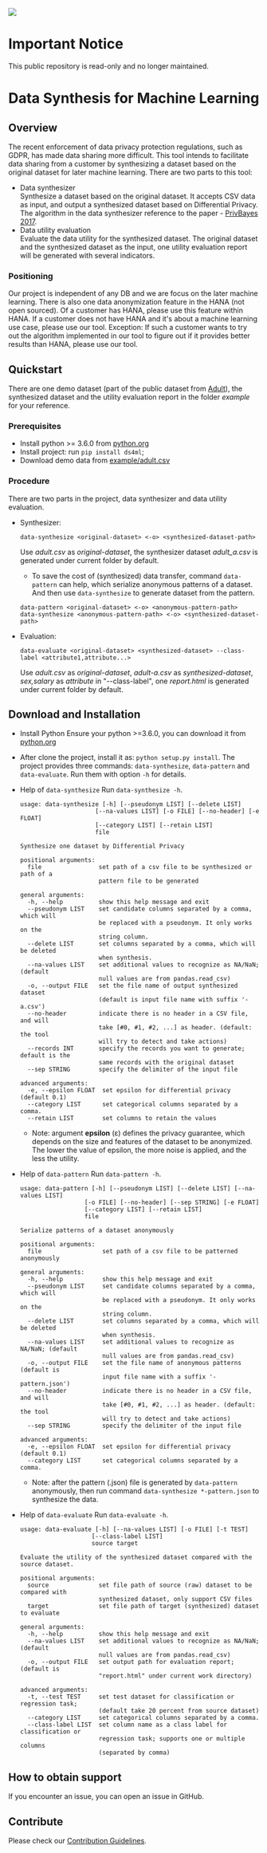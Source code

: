 ![](https://img.shields.io/badge/STATUS-NOT%20CURRENTLY%20MAINTAINED-red.svg?longCache=true&style=flat)

# Important Notice
This public repository is read-only and no longer maintained.

# Data Synthesis for Machine Learning

## Overview
The recent enforcement of data privacy protection regulations, such as GDPR, has made data sharing more difficult. This tool intends to facilitate data sharing from a customer by synthesizing a dataset based on the original dataset for later machine learning. 
There are two parts to this tool:
+ Data synthesizer  
  Synthesize a dataset based on the original dataset. It accepts CSV data as input, and output a synthesized dataset based on Differential Privacy. The algorithm in the data synthesizer reference to the paper - [PrivBayes 2017](http://dimacs.rutgers.edu/~graham/pubs/papers/privbayes-tods.pdf).
+ Data utility evaluation  
  Evaluate the data utility for the synthesized dataset. The original dataset and the synthesized dataset as the input, one utility evaluation report will be generated with several indicators.
### Positioning
Our project is independent of any DB and we are focus on the later machine learning. There is also one data anonymization feature in the HANA (not open sourced). Of a customer has HANA, please use this feature within HANA. If a customer does not have HANA and it's about a machine learning use case, please use our tool. Exception: If such a customer wants to try out the algorithm implemented in our tool to figure out if it provides better results than HANA, please use our tool.

## Quickstart
There are one demo dataset (part of the public dataset from [Adult](https://archive.ics.uci.edu/ml/datasets/Adult)), the synthesized dataset and the utility evaluation report in the folder *example* for your reference.
### Prerequisites
+ Install python >= 3.6.0 from [python.org](https://www.python.org/)
+ Install project: run `pip install ds4ml`;
+ Download demo data from [example/adult.csv](https://github.com/SAP/data-synthesis-for-machine-learning/blob/master/example/adult.csv)
### Procedure
  There are two parts in the project, data synthesizer and data utility evaluation.
+ Synthesizer:  
  ```
  data-synthesize <original-dataset> <-o> <synthesized-dataset-path>
  ```  
  Use *adult.csv* as *original-dataset*, the synthesizer dataset *adult_a.csv* is generated under current folder by default.
  
  - To save the cost of (synthesized) data transfer, command `data-pattern` can help, which serialize anonymous patterns of a dataset. And then use `data-synthesize` to generate dataset from the pattern.
  ```
  data-pattern <original-dataset> <-o> <anonymous-pattern-path>
  data-synthesize <anonymous-pattern-path> <-o> <synthesized-dataset-path>
  ```
+ Evaluation:  
  ```
  data-evaluate <original-dataset> <synthesized-dataset> --class-label <attribute1,attribute...>
  ```  
  Use *adult.csv* as *original-dataset*, *adult-a.csv* as *synthesized-dataset*, *sex,salary* as *attribute* in "--class-label", one *report.html* is generated under current folder by default.

## Download and Installation
+ Install Python 
  Ensure your python >=3.6.0, you can download it from [python.org](https://www.python.org/)
+ After clone the project, install it as: `python setup.py install`.
  The project provides three commands: `data-synthesize`, `data-pattern` and `data-evaluate`. Run them with option `-h` for details.

+ Help of `data-synthesize`
  Run `data-synthesize -h`.
  ```
  usage: data-synthesize [-h] [--pseudonym LIST] [--delete LIST]
                       [--na-values LIST] [-o FILE] [--no-header] [-e FLOAT]
                       [--category LIST] [--retain LIST]
                       file

  Synthesize one dataset by Differential Privacy

  positional arguments:
    file                set path of a csv file to be synthesized or path of a 
                        pattern file to be generated

  general arguments:
    -h, --help          show this help message and exit
    --pseudonym LIST    set candidate columns separated by a comma, which will
                        be replaced with a pseudonym. It only works on the
                        string column.
    --delete LIST       set columns separated by a comma, which will be deleted
                        when synthesis.
    --na-values LIST    set additional values to recognize as NA/NaN; (default
                        null values are from pandas.read_csv)
    -o, --output FILE   set the file name of output synthesized dataset
                        (default is input file name with suffix '-a.csv')
    --no-header         indicate there is no header in a CSV file, and will
                        take [#0, #1, #2, ...] as header. (default: the tool
                        will try to detect and take actions)
    --records INT       specify the records you want to generate; default is the
                        same records with the original dataset
    --sep STRING        specify the delimiter of the input file

  advanced arguments:
    -e, --epsilon FLOAT  set epsilon for differential privacy (default 0.1)
    --category LIST      set categorical columns separated by a comma.
    --retain LIST        set columns to retain the values
  ```

  - Note: argument **epsilon** (ε) defines the privacy guarantee, which depends on the size and features of the dataset to be anonymized. The lower the value of epsilon, the more noise is applied, and the less the utility. 


+ Help of `data-pattern`
  Run `data-pattern -h`.
  ```
  usage: data-pattern [-h] [--pseudonym LIST] [--delete LIST] [--na-values LIST]
                    [-o FILE] [--no-header] [--sep STRING] [-e FLOAT]
                    [--category LIST] [--retain LIST]
                    file

  Serialize patterns of a dataset anonymously

  positional arguments:
    file                 set path of a csv file to be patterned anonymously

  general arguments:
    -h, --help           show this help message and exit
    --pseudonym LIST     set candidate columns separated by a comma, which will
                         be replaced with a pseudonym. It only works on the
                         string column.
    --delete LIST        set columns separated by a comma, which will be deleted
                         when synthesis.
    --na-values LIST     set additional values to recognize as NA/NaN; (default
                         null values are from pandas.read_csv)
    -o, --output FILE    set the file name of anonymous patterns (default is
                         input file name with a suffix '-pattern.json')
    --no-header          indicate there is no header in a CSV file, and will
                         take [#0, #1, #2, ...] as header. (default: the tool
                         will try to detect and take actions)
    --sep STRING         specify the delimiter of the input file

  advanced arguments:
    -e, --epsilon FLOAT  set epsilon for differential privacy (default 0.1)
    --category LIST      set categorical columns separated by a comma.
  ```

  - Note: after the pattern (.json) file is generated by `data-pattern` anonymously, then run command `data-synthesize *-pattern.json` to synthesize the data.


+ Help of `data-evaluate`
  Run `data-evaluate -h`.
  ```
  usage: data-evaluate [-h] [--na-values LIST] [-o FILE] [-t TEST]
                      [--class-label LIST]
                      source target

  Evaluate the utility of the synthesized dataset compared with the source dataset.

  positional arguments:
    source              set file path of source (raw) dataset to be compared with
                        synthesized dataset, only support CSV files
    target              set file path of target (synthesized) dataset to evaluate

  general arguments:
    -h, --help          show this help message and exit
    --na-values LIST    set additional values to recognize as NA/NaN; (default
                        null values are from pandas.read_csv)
    -o, --output FILE   set output path for evaluation report; (default is
                        "report.html" under current work directory)

  advanced arguments:
    -t, --test TEST     set test dataset for classification or regression task;
                        (default take 20 percent from source dataset)
    --category LIST     set categorical columns separated by a comma.
    --class-label LIST  set column name as a class label for classification or
                        regression task; supports one or multiple columns
                        (separated by comma)
  ```
  
## How to obtain support
If you encounter an issue, you can open an issue in GitHub.

## Contribute
Please check our [Contribution Guidelines](/CONTRIBUTING.md).

